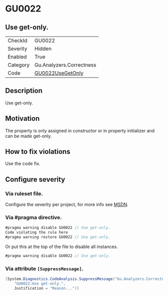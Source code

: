 # GU0022
## Use get-only.

<!-- start generated table -->
<table>
  <tr>
    <td>CheckId</td>
    <td>GU0022</td>
  </tr>
  <tr>
    <td>Severity</td>
    <td>Hidden</td>
  </tr>
  <tr>
    <td>Enabled</td>
    <td>True</td>
  </tr>
  <tr>
    <td>Category</td>
    <td>Gu.Analyzers.Correctness</td>
  </tr>
  <tr>
    <td>Code</td>
    <td><a href="https://github.com/DotNetAnalyzers/Gu.Analyzers/blob/master/Gu.Analyzers/GU0022UseGetOnly.cs">GU0022UseGetOnly</a></td>
  </tr>
</table>
<!-- end generated table -->

## Description

Use get-only.

## Motivation

The property is only assigned in constructor or in property initializer and can be made get-only.

## How to fix violations

Use the code fix.

<!-- start generated config severity -->
## Configure severity

### Via ruleset file.

Configure the severity per project, for more info see [MSDN](https://msdn.microsoft.com/en-us/library/dd264949.aspx).

### Via #pragma directive.
```C#
#pragma warning disable GU0022 // Use get-only.
Code violating the rule here
#pragma warning restore GU0022 // Use get-only.
```

Or put this at the top of the file to disable all instances.
```C#
#pragma warning disable GU0022 // Use get-only.
```

### Via attribute `[SuppressMessage]`.

```C#
[System.Diagnostics.CodeAnalysis.SuppressMessage("Gu.Analyzers.Correctness", 
    "GU0022:Use get-only.", 
    Justification = "Reason...")]
```
<!-- end generated config severity -->